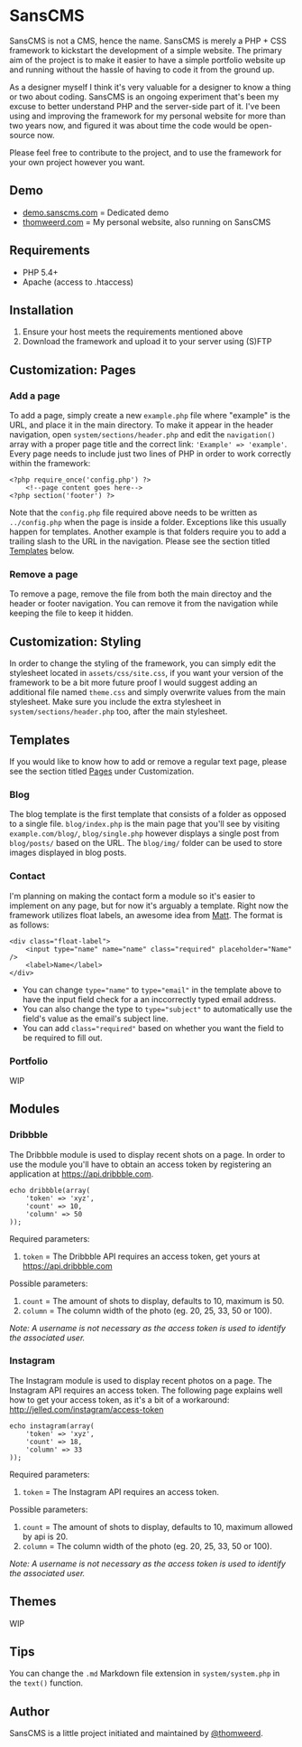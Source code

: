 # SansCMS

SansCMS is not a CMS, hence the name. SansCMS is merely a PHP + CSS framework to kickstart the development of a simple website. The primary aim of the project is to make it easier to have a simple portfolio website up and running without the hassle of having to code it from the ground up.

As a designer myself I think it's very valuable for a designer to know a thing or two about coding. SansCMS is an ongoing experiment that's been my excuse to better understand PHP and the server-side part of it. I've been using and improving the framework for my personal website for more than two years now, and figured it was about time the code would be open-source now.

Please feel free to contribute to the project, and to use the framework for your own project however you want.

## Demo

* [demo.sanscms.com](http://demo.sanscms.com) = Dedicated demo
* [thomweerd.com](http://thomweerd.com) = My personal website, also running on SansCMS

## Requirements

* PHP 5.4+
* Apache (access to .htaccess)

## Installation

1. Ensure your host meets the requirements mentioned above
2. Download the framework and upload it to your server using (S)FTP

## Customization: Pages

### Add a page

To add a page, simply create a new `example.php` file where "example" is the URL, and place it in the main directory. To make it appear in the header navigation, open `system/sections/header.php` and edit the `navigation()` array with a proper page title and the correct link: `'Example' => 'example'`. Every page needs to include just two lines of PHP in order to work correctly within the framework:
```
<?php require_once('config.php') ?>
	<!--page content goes here-->
<?php section('footer') ?>
```

Note that the `config.php` file required above needs to be written as `../config.php` when the page is inside a folder. Exceptions like this usually happen for templates. Another example is that folders require you to add a trailing slash to the URL in the navigation. Please see the section titled [Templates](#templates) below.

### Remove a page

To remove a page, remove the file from both the main directoy and the header or footer navigation. You can remove it from the navigation while keeping the file to keep it hidden.

## Customization: Styling

In order to change the styling of the framework, you can simply edit the stylesheet located in `assets/css/site.css`, if you want your version of the framework to be a bit more future proof I would suggest adding an additional file named `theme.css` and simply overwrite values from the main stylesheet. Make sure you include the extra stylesheet in `system/sections/header.php` too, after the main stylesheet.

## Templates

If you would like to know how to add or remove a regular text page, please see the section titled [Pages](#pages) under Customization.

### Blog

The blog template is the first template that consists of a folder as opposed to a single file. `blog/index.php` is the main page that you'll see by visiting `example.com/blog/`, `blog/single.php` however displays a single post from `blog/posts/` based on the URL. The `blog/img/` folder can be used to store images displayed in blog posts.

### Contact

I'm planning on making the contact form a module so it's easier to implement on any page, but for now it's arguably a template. Right now the framework utilizes float labels, an awesome idea from [Matt](https://dribbble.com/shots/1254439--GIF-Float-Label-Form-Interaction). The format is as follows:

```
<div class="float-label">
	<input type="name" name="name" class="required" placeholder="Name" />
	<label>Name</label>
</div>
```

* You can change `type="name"` to `type="email"` in the template above to have the input field check for a an inccorrectly typed email address.
* You can also change the type to `type="subject"` to automatically use the field's value as the email's subject line.
* You can add `class="required"` based on whether you want the field to be required to fill out.

### Portfolio

WIP

## Modules

### Dribbble

The Dribbble module is used to display recent shots on a page. In order to use the module you'll have to obtain an access token by registering an application at https://api.dribbble.com.

```
echo dribbble(array(
	'token' => 'xyz',
	'count' => 10,
	'column' => 50
));
```

Required parameters:

1. `token` = The Dribbble API requires an access token, get yours at https://api.dribbble.com

Possible parameters:

1. `count` = The amount of shots to display, defaults to 10, maximum is 50.
2. `column` = The column width of the photo (eg. 20, 25, 33, 50 or 100).

_Note: A username is not necessary as the access token is used to identify the associated user._

### Instagram

The Instagram module is used to display recent photos on a page. The Instagram API requires an access token. The following page explains well how to get your access token, as it's a bit of a workaround: http://jelled.com/instagram/access-token

```
echo instagram(array(
	'token' => 'xyz',
	'count' => 18,
	'column' => 33
));
```

Required parameters:

1. `token` = The Instagram API requires an access token.

Possible parameters:

1. `count` = The amount of shots to display, defaults to 10, maximum allowed by api is 20.
2. `column` = The column width of the photo (eg. 20, 25, 33, 50 or 100).

_Note: A username is not necessary as the access token is used to identify the associated user._

## Themes

WIP

## Tips

You can change the `.md` Markdown file extension in `system/system.php` in the `text()` function.

## Author

SansCMS is a little project initiated and maintained by [@thomweerd](https://twitter.com/thomweerd).